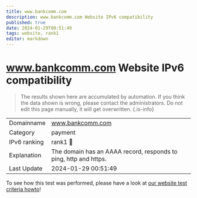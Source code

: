 ```yaml
---
title: www.bankcomm.com
description: www.bankcomm.com Website IPv6 compatibility
published: true
date: 2024-01-29T00:51:49
tags: website, rank1
editor: markdown
---
```


# www.bankcomm.com Website IPv6 compatibility

> The results shown here are accumulated by automation. If you think the data shown is wrong, please contact the administrators. 
> Do not edit this page manually, it will get overwritten.
{.is-info}


|   |   |
| - | - |
| Domainname | www.bankcomm.com
| Category | payment |
| IPv6 ranking | rank1 :1st_place_medal: |
| Explanation | The domain has an AAAA record, responds to ping, http and https. |
| Last Update | 2024-01-29 00:51:49 |

To see how this test was performed, please have a look at [our website test criteria howto](/howto/testcriteria/website)!

